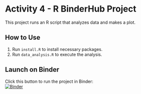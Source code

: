 # Activity 4 - R BinderHub Project

This project runs an R script that analyzes data and makes a plot.

## How to Use
1. Run `install.R` to install necessary packages.
2. Run `data_analysis.R` to execute the analysis.

## Launch on Binder  
Click this button to run the project in Binder:  
 [![Binder](http://mybinder.org/badge_logo.svg)](http://mybinder.org/v2/gh/SaantinZ/Activity-4/main?urlpath=rstudio)

